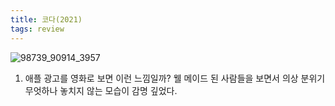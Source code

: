 ```yaml
---
title: 코다(2021)
tags: review
---
```

![98739_90914_3957](https://user-images.githubusercontent.com/50545088/176471048-8d70df45-970e-4be5-87bf-cec773cc4002.jpeg)

1.  애플 광고를 영화로 보면 이런 느낌일까? 웰 메이드 된 사람들을 보면서 의상 분위기 무엇하나 놓치지 않는 모습이 감명 깊었다.